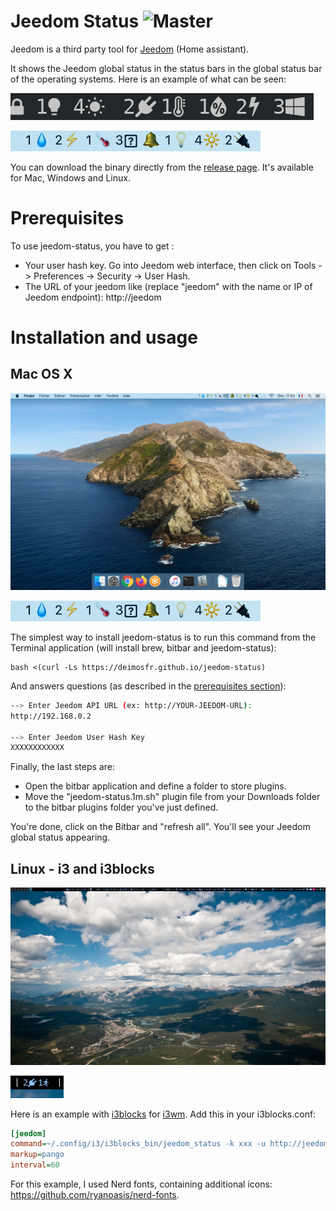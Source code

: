 # Jeedom Status ![Master](https://github.com/deimosfr/jeedom-status/workflows/Push/badge.svg?branch=master)

Jeedom is a third party tool for [Jeedom](https://jeedom.com/) (Home assistant).

It shows the Jeedom global status in the status bars in the global status bar of the operating systems. Here is an example of what can be seen:

![all_output](assets/output_all.png)

![i3_output](assets/mac_output.png)

You can download the binary directly from the [release page](https://github.com/deimosfr/jeedom-status/releases). It's available for Mac, Windows and Linux.

# Prerequisites

To use jeedom-status, you have to get :
* Your user hash key. Go into Jeedom web interface, then click on Tools -> Preferences -> Security -> User Hash.
* The URL of your jeedom like (replace "jeedom" with the name or IP of Jeedom endpoint): http://jeedom

# Installation and usage

## Mac OS X

![i3_desktop](assets/mac_desktop.png)

![i3_output](assets/mac_output.png)

The simplest way to install jeedom-status is to run this command from the Terminal application (will install brew, bitbar and jeedom-status):
```
bash <(curl -Ls https://deimosfr.github.io/jeedom-status)
```
And answers questions (as described in the [prerequisites section](#Prerequisites)):
```bash
--> Enter Jeedom API URL (ex: http://YOUR-JEEDOM-URL):
http://192.168.0.2

--> Enter Jeedom User Hash Key
XXXXXXXXXXXX
```

Finally, the last steps are:
* Open the bitbar application and define a folder to store plugins.
* Move the "jeedom-status.1m.sh" plugin file from your Downloads folder to the bitbar plugins folder you've just defined.

You're done, click on the Bitbar and "refresh all". You'll see your Jeedom global status appearing.

## Linux - i3 and i3blocks

![i3_desktop](assets/i3_desktop.png)

![i3_output](assets/i3_output.png)

Here is an example with [i3blocks](https://github.com/vivien/i3blocks) for [i3wm](https://i3wm.org/). Add this in your i3blocks.conf:

```ini
[jeedom]
command=~/.config/i3/i3blocks_bin/jeedom_status -k xxx -u http://jeedom
markup=pango
interval=60
```

For this example, I used Nerd fonts, containing additional icons: https://github.com/ryanoasis/nerd-fonts.
